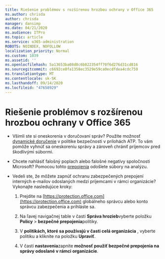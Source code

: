 ```yaml
---
title: Riešenie problémov s rozšírenou hrozbou ochrany v Office 365
ms.author: chrisda
author: chrisda
manager: dansimp
ms.date: 04/21/2020
ms.audience: ITPro
ms.topic: article
ms.service: o365-administration
ROBOTS: NOINDEX, NOFOLLOW
localization_priority: Normal
ms.custom: 1039
ms.assetid: ''
ms.openlocfilehash: 5a13653ba08d8c6b822354ff70f6d276d31cd816
ms.sourcegitcommit: c6692ce0fa1358ec3529e59ca0ecdfdea4cdc759
ms.translationtype: MT
ms.contentlocale: sk-SK
ms.lasthandoff: 09/14/2020
ms.locfileid: "47658929"
---
```

# <a name="troubleshooting-office-365-advanced-threat-protection"></a>Riešenie problémov s rozšírenou hrozbou ochrany v Office 365

- Všimli ste si oneskorenia v doručovaní správ? Použite možnosť [dynamické doručenie](https://docs.microsoft.com/microsoft-365/security/office-365-security/dynamic-delivery-and-previewing) v politike bezpečnosti v prílohách ATP. To vám pomôže vyhnúť sa oneskoreniu správy a zároveň chrániť príjemcov pred škodlivými súbormi.

- Chcete nahlásiť falošný poplach alebo falošné negatívy spoločnosti Microsoft? Pomocou tohto [prepojenia](https://www.microsoft.com/wdsi/filesubmission/) odošlete súbory na analýzu.

- Vedeli ste, že môžete zapnúť ochranu zabezpečených prepojení interných e-mailov odoslaných medzi príjemcami v rámci organizácie? Vykonajte nasledujúce kroky:

  1. Prejdite na [https://protection.office.com](https://protection.office.com) globálneho správcu alebo konto správcu zabezpečenia a prihláste sa.

  2. Na ľavej navigačnej table v časti **Správa hrozieb**vyberte položku **Policy** \> **bezpečné prepojenia**politiky.

  3. V **politikách, ktoré sa používajú v časti celá organizácia** , vyberte politiku a kliknite na položku **Upraviť**.

  4. V časti **nastavenia**zapnite **možnosť použiť bezpečné prepojenia na správy odoslané v rámci organizácie**.
